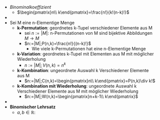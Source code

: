 - *Binominalkoeffizient*
	- $\begin{pmatrix}n\\ k\end{pmatrix}=\frac{n!}{k!(n-k)!}$
-
- Sei M eine n-Elementige Menge
	- **k-Permutation**: geordnetes k-Tupel verschiedener Elemente aus M
		- sei $n:=|M|$: n-Permutationen von M sind bijektive Abbildungen $M\rightarrow M$
		- $n:=|M|;P(n,k)=\frac{n!}{(n-k)!}$
			- Wie viele k-Permutationen hat eine n-Elementige Menge
	- **k-Variation**: geordnetes k-Tupel mit Elementen aus M mit möglicher Wiederholung
		- $n:=|M|;V(n,k)=n^{k}$
	- **k-Kombination**: ungeordnete Auswahl k Verschiedener Elemente aus M
		- $n:=|M|;C(n,k)=\begin{pmatrix}n\\ k\end{pmatrix}=P(n,k)\div k!$
	- **k-Kombination mit Wiederholung**: ungeordnete Auswahl k Verschiedener Elemente aus M mit möglicher Wiederholung
		- $n:=|M|;W(n,k)=\begin{pmatrix}n+k-1\\ k\end{pmatrix}$
-
- **Binomischer Lehrsatz**
	- $a,b\in\mathbb{R}:$